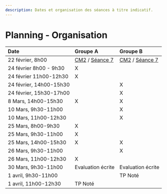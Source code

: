 ```yaml
---
description: Dates et organisation des séances à titre indicatif.
---
```


# Planning - Organisation



| Date | Groupe A | Groupe B |
| :--- | :--- | :--- |
| 22 février, 8h00 | [CM2](../cm2.md) / [Séance 7](../decouverte/seance-7.md)  | [CM2](../cm2.md) / [Séance 7](../decouverte/seance-7.md)  |
| 24 février 8h00 - 9h30 | X |  |
| 24 février 11h00-12h30 | X |  |
| 24 février, 14h00-15h30 |  | X |
| 24 février, 15h30-17h00 |  | X |
| 8 Mars, 14h00-15h30 | X | X |
| 10 Mars, 9h30-11h00 |  | X |
| 10 Mars, 11h00-12h30 |  | X |
| 25 Mars, 8h00-9h30 | X |  |
| 25 Mars, 9h30-11h00 | X |  |
| 25 Mars, 14h00-15h30 | X | X |
| 26 Mars, 9h30-11h00 |  | X |
| 26 Mars, 11h00-12h30 | X |  |
| 30 Mars, 9h30-11h00 | Evaluation écrite | Evaluation écrite |
| 1 avril, 9h30-11h00 |  | TP Noté |
| 1 avril, 11h00-12h30 | TP Noté |  |

